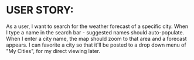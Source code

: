 # USER STORY:

As a user, I want to search for the weather forecast of a specific city. When I type a name in the search bar - suggested names should auto-populate. When I enter a city name, the map should zoom to that area and a forecast appears. I can favorite a city so that it'll be posted to a drop down menu of "My Cities", for my direct viewing later.





